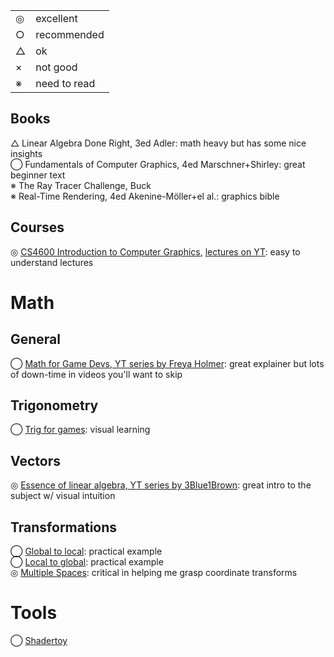 <table>
  <tr>
    <td>◎</td>
    <td>excellent</td>
  </tr>
  <tr>
    <td>○</td>
    <td>recommended</td>
  </tr>
  <tr>
    <td>△</td>
    <td>ok</td>
  </tr>
  <tr>
    <td>×</td>
    <td>not good</td>
  </tr>
  <tr>
    <td>※</td>
    <td>need to read</td>
  </tr>
</table>


## Books
△ Linear Algebra Done Right, 3ed Adler: math heavy but has some nice insights  
◯ Fundamentals of Computer Graphics, 4ed Marschner+Shirley: great beginner text  
※ The Ray Tracer Challenge, Buck  
※ Real-Time Rendering, 4ed Akenine-Möller+el al.: graphics bible  

## Courses
◎ [CS4600 Introduction to Computer Graphics](https://graphics.cs.utah.edu/courses/cs4600/fall2024/), [lectures on YT](https://youtube.com/watch?v=vLSphLtKQ0o&list=PLplnkTzzqsZTfYh4UbhLGpI5kGd5oW_Hh): easy to understand lectures

# Math
## General
◯ [Math for Game Devs, YT series by Freya Holmer](https://youtube.com/watch?v=fjOdtSu4Lm4&list=PLImQaTpSAdsArRFFj8bIfqMk2X7Vlf3XF&index=0): great explainer but lots of down-time in videos you'll want to skip
## Trigonometry
◯ [Trig for games](https://demoman.net/?a=trig-for-games): visual learning
## Vectors
◎ [Essence of linear algebra, YT series by 3Blue1Brown](https://iv.ggtyler.dev/watch?v=fNk_zzaMoSs&list=PLZHQObOWTQDPD3MizzM2xVFitgF8hE_ab&index=0): great intro to the subject w/ visual intuition

## Transformations
◯ [Global to local](https://gamedev.stackexchange.com/questions/79765/how-do-i-convert-from-the-global-coordinate-space-to-a-local-space): practical example  
◯ [Local to global](https://computergraphics.stackexchange.com/questions/8562/how-to-convert-from-object-space-into-world-space-exercise-from-3d-math-primer): practical example  
◎ [Multiple Spaces](https://gamemath.com/book/multiplespaces.html): critical in helping me grasp coordinate transforms

# Tools
◯ [Shadertoy](https://www.shadertoy.com)
